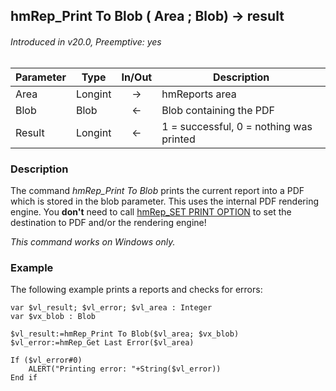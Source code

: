## hmRep_Print To Blob ( Area ; Blob) → result
###### Introduced in v20.0, Preemptive: yes

|Parameter|Type|In/Out|Description
|---|---|:---:|---
|Area|Longint|→|hmReports area
|Blob|Blob|←|Blob containing the PDF
|Result|Longint|←|1 = successful, 0 = nothing was printed

### Description
The command *hmRep_Print To Blob* prints the current report into a PDF which is stored in the blob parameter. This uses the internal PDF rendering engine.
You **don't** need to call [hmRep_SET PRINT OPTION](hmRep_SetPrintOption.md) to set the destination to PDF and/or the rendering engine!

*This command works on Windows only.*

### Example
The following example prints a reports and checks for errors:

```4d
var $vl_result; $vl_error; $vl_area : Integer
var $vx_blob : Blob

$vl_result:=hmRep_Print To Blob($vl_area; $vx_blob)
$vl_error:=hmRep_Get Last Error($vl_area)

If ($vl_error#0)
    ALERT("Printing error: "+String($vl_error))
End if 
```
